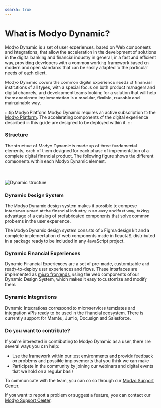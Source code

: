 ```yaml
---
search: true
---
```


# What is Modyo Dynamic?
Modyo Dynamic is a set of user experiences, based on Web components and integrations, that allow the acceleration in the development of solutions in the digital banking and financial industry in general, in a fast and efficient way, providing developers with a common working framework based on modern and open standards that can be easily adapted to the particular needs of each client.

Modyo Dynamic covers the common digital experience needs of financial institutions of all types, with a special focus on both product managers and digital channels, and development teams looking for a solution that will help them accelerate implementation in a modular, flexible, reusable and maintainable way.

:::tip Modyo Platform
Modyo Dynamic requires an active subscription to the [Modyo Platform](/en/platform). The accelerating components of the digital experience described in this guide are designed to be deployed within it.
:::

### Structure

The structure of Modyo Dynamic is made up of three fundamental elements, each of them designed for each phase of implementation of a complete digital financial product. The following figure shows the different components within each Modyo Dynamic element.

<img src="/assets/img/dynamic/dynamic_components.png" alt="Dynamic structure" style="margin-top: 40px; max-width: 700px;" />

### Dynamic Design System

The Modyo Dynamic design system makes it possible to compose interfaces aimed at the financial industry in an easy and fast way, taking advantage of a catalog of prefabricated components that solve common problems in the user experience.

The Modyo Dynamic design system consists of a Figma design kit and a complete implementation of web components made in ReactJS, distributed in a package ready to be included in any JavaScript project.

### Dynamic Financial Experiences

Dynamic Financial Experiences are a set of pre-made, customizable and ready-to-deploy user experiences and flows.
These interfaces are implemented as [micro frontends](/en/connect/resources/microfrontends.html), using the web components of our Dynamic Design System, which makes it easy to customize and modify them.

### Dynamic Integrations

Dynamic Integrations correspond to [microservices](/en/connect/resources/microservices.html) templates and integration APIs ready to be used in the financial ecosystem. There is currently support for Mambu, Jumio, Docusign and Salesforce. 

### Do you want to contribute?
If you're interested in contributing to Modyo Dynamic as a user, there are several ways you can help:
- Use the framework within our test environments and provide feedback on problems and possible improvements that you think we can make
- Participate in the community by joining our webinars and digital events that we hold on a regular basis

To communicate with the team, you can do so through our [Modyo Support Center](https://support.modyo.com).

If you want to report a problem or suggest a feature, you can contact our [Modyo Support Center](https://support.modyo.com).
